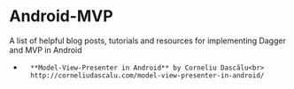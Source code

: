 # Android-MVP
A list of helpful blog posts, tutorials and resources for implementing Dagger and MVP in Android

* 		**Model-View-Presenter in Android** by Corneliu Dascălu<br>
		http://corneliudascalu.com/model-view-presenter-in-android/
